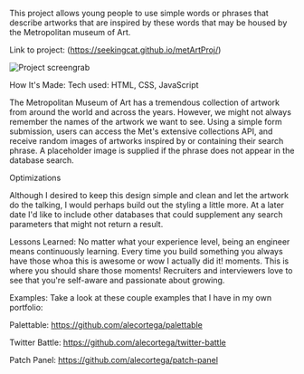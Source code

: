 This project allows young people to use simple words or phrases that describe artworks that are inspired by these words that may be housed by the Metropolitan museum of Art.

Link to project: (https://seekingcat.github.io/metArtProj/)

![Project screengrab](https://ibb.co/fqmpg8f)

How It's Made:
Tech used: HTML, CSS, JavaScript

The Metropolitan Museum of Art has a tremendous collection of artwork from around the world and across the years. However, we might not always remember the names of the artwork we want to see. Using a simple form submission, users can access the Met's extensive collections API, and receive random images of artworks inspired by or containing their search phrase. A placeholder image is supplied if the phrase does not appear in the database search.  

Optimizations

Although I desired to keep this design simple and clean and let the artwork do the talking, I would perhaps build out the styling a little more. At a later date I'd like to include other databases that could supplement any search parameters that might not return a result.

Lessons Learned:
No matter what your experience level, being an engineer means continuously learning. Every time you build something you always have those whoa this is awesome or wow I actually did it! moments. This is where you should share those moments! Recruiters and interviewers love to see that you're self-aware and passionate about growing.

Examples:
Take a look at these couple examples that I have in my own portfolio:

Palettable: https://github.com/alecortega/palettable

Twitter Battle: https://github.com/alecortega/twitter-battle

Patch Panel: https://github.com/alecortega/patch-panel
